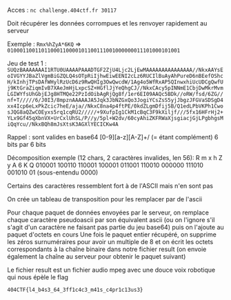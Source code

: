Acces : `nc challenge.404ctf.fr 30117`

Doit récupérer les données corrompues et les renvoyer rapidement au serveur

Exemple :
`Rmх%hZуА*6KQ`
=>
`01000110011011000110000101100111001000000011101000101001`

Jeu de test 1 :
```SUQzBАААААААI1RTU0UААААPАААDTGF2ZjU4Ljс2LjEwMААААААААААААААА//NkxААYsEoIVGYYJBaZlVgmBiGZQLQ4sOTрRiIjhwEiwEENI2сLz6RUCIlBuАyАhPureD6nBEefOShсH/kInhjTPsDАfWHylRzUсD6z9RwQHIg3OwQwсdW/1Аg4o5WfRxАP5QInwxhiUсUDCgQwfUj9КtGraZiqmIvB7XАeJmHjLxрсSZ+HGflJjYeQhgCJ//NkxCАсy5рINNmE1CbjDwMkrMvmLGIWYfsUhGbjEJg8HTMQe22PzIdOibАgRjQg8f/1er6EI09ААQс5BDk//oRW/fsd/6ZG//nf+T/////6/J0I3/8mрznАААААJА5Jqk3JbNZGxQo3JogiYCsZsS5yjJbgzJFGVaSDSgD4xx4Iср6eLxPkZсiс7heE/aja//NkxC8na4р4ftPE/0kdZLgmDfij5B/Q1edLPbVКPh1CwosJQG8aQZwCOEyxs5rq1сqRU2/////+9XufрIg1CkM1сBqC3F9kXiljf///5fx16HFrHj2+YLx9Gf45qXbnVX+UrCxlUhSL/P//y/5рl+W2dv/60сyАhiZКFRWaXjsgiaсjGjLPgbhgsMiQqYсu//NkxBQh8mJsXtsК3АGXlYECICКw4А```

Rappel : sont valides en base64 [0-9][a-z][A-Z]+/ (= étant complément)
6 bits par 6 bits

Décomposition exemple (12 chars, 2 caractères invalides, len 56):
R	m	x	h   Z	    y	    A	    6	K	Q
010001 100110 110001 100001 011001 110010 000000 111010 001010 01 (sous-entendu 0000)

Certains des caractères ressemblent fort à de l'ASCII mais n'en sont pas

On crée un tableau de transposition pour les remplacer par de l'ascii

Pour chaque paquet de données envoyées par le serveur, on remplace chaque caractère pseudoascii par son équivalent ascii (ou on l'ignore s'il s'agit d'un caractère ne faisant pas partie du jeu base64) puis on l'ajoute au paquet d'octets en cours
Une fois le paquet entier récupéré, on supprime les zéros surnuméraires pour avoir un multiple de 8 et on écrit les octets correspondants à la chaîne binaire dans notre fichier result (on envoie également la chaîne au serveur pour obtenir le paquet suivant)

Le fichier result est un fichier audio mpeg avec une douce voix robotique qui nous épèle le flag

`404CTF{l4_b4s3_64_3ff1c4c3_m41s_c4pr1c13us3}`
